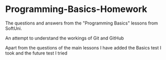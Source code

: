 # Programming-Basics-Homework
The questions and answers from the "Programming Basics" lessons from SoftUni.

An attempt to understand the workings of Git and GitHub


Apart from the questions of the main lessons I have added the Basics test I took and the future test I tried
